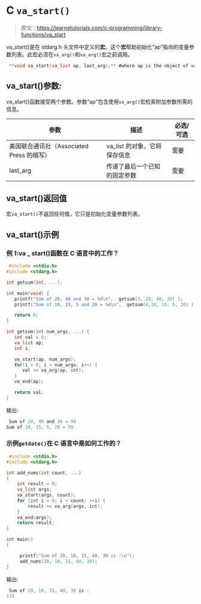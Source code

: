 # C `va_start()`

> 原文：<https://learnetutorials.com/c-programming/library-functions/va_start>

va_start()是在 stdarg.h 头文件中定义的**宏**。这个**宏**帮助初始化“ap”指向的变量参数列表。此宏必须在`va_arg()`和`va_arg()`宏之前调用。

```c
 **void va_start(va_list ap, last_arg);** #where ap is the object of va_list 

```

## va_start()参数:

va_start()函数接受两个参数。参数“ap”包含使用`va_arg()`宏检索附加参数所需的信息。

| ****参数**** | ****描述**** | ****必选/可选**** |
| --- | --- | --- |
| 美国联合通讯社（Associated Press 的缩写） | va_list 的对象，它将保存信息 | 需要 |
| last_arg | 传递了最后一个已知的固定参数 | 需要 |

## va_start()返回值

宏`va_start()`不返回任何值，它只是初始化变量参数列表。

## va_start()示例

### 例 1:va _ start()函数在 C 语言中的工作？

```c
 #include <stdio.h>
#include <stdarg.h>

int getsum(int, ...);

int main(void) {
   printf("Sum of 20, 40 and 30 = %d\n",  getsum(3, 20, 40, 30) );
   printf("Sum of 10, 15, 5 and 20 = %d\n",  getsum(4,10, 15, 5, 20) );

   return 0;
}

int getsum(int num_args, ...) {
   int val = 0;
   va_list ap;
   int i;

   va_start(ap, num_args);
   for(i = 0; i < num_args; i++) {
      val += va_arg(ap, int);
   }
   va_end(ap);

   return val;
} 

```

输出:

```c
 Sum of 20, 40 and 30 = 90
Sum of 10, 15, 5, 20 = 50 
```

### 示例`getdate()`在 C 语言中是如何工作的？

```c
 #include <stdio.h>
#include <stdarg.h>

int add_nums(int count, ...) 
{
    int result = 0;
    va_list args;
    va_start(args, count);
    for (int i = 0; i < count; ++i) {
        result += va_arg(args, int);
    }
    va_end(args);
    return result;
}

int main() 
{

     printf("Sum of 20, 10, 15, 40, 30 is :\n");
     add_nums(20, 10, 15, 40, 30);
} 

```

输出:

```c
 Sum of 20, 10, 15, 40, 30 is :
115 
```